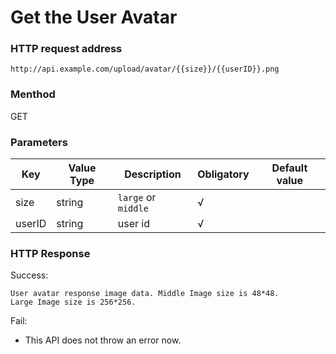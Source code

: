 # Get the User Avatar

###  HTTP request address
`http://api.example.com/upload/avatar/{{size}}/{{userID}}.png`

### Menthod
GET

### Parameters
Key|Value Type|Description|Obligatory|Default value
---|---|---|---|---
size | string| `large` or `middle` | √ |
userID | string | user id | √


### HTTP Response
Success:
```
User avatar response image data. Middle Image size is 48*48.
Large Image size is 256*256.
```

Fail:
* This API does not throw an error now.
